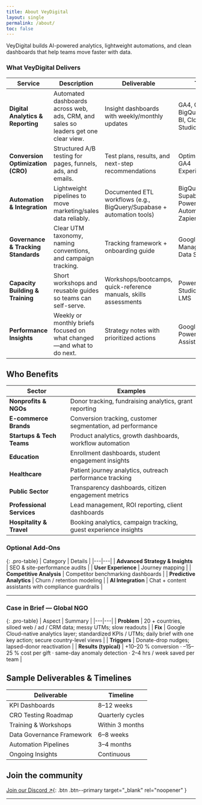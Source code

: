 ```yaml
---
title: About VeyDigital
layout: single
permalink: /about/
toc: false
---
```


VeyDigital builds AI-powered analytics, lightweight automations, and clean dashboards that help teams move faster with data.

### What VeyDigital Delivers

| Service | Description | Deliverable | Tools |
|---|---|---|---|
| **Digital Analytics & Reporting** | Automated dashboards across web, ads, CRM, and sales so leaders get one clear view. | Insight dashboards with weekly/monthly updates | GA4, GTM, BigQuery, Power BI, Cloud BI Studio |
| **Conversion Optimization (CRO)** | Structured A/B testing for pages, funnels, ads, and emails. | Test plans, results, and next-step recommendations | Optimizely/VWO, GA4 Experiments |
| **Automation & Integration** | Lightweight pipelines to move marketing/sales data reliably. | Documented ETL workflows (e.g., BigQuery/Supabase + automation tools) | BigQuery, Supabase, Power Automate, Zapier |
| **Governance & Tracking Standards** | Clear UTM taxonomy, naming conventions, and campaign tracking. | Tracking framework + onboarding guide | Google Tag Manager, GA4, Data Studio |
| **Capacity Building & Training** | Short workshops and reusable guides so teams can self-serve. | Workshops/bootcamps, quick-reference manuals, skills assessments | Power BI, Looker Studio, Custom LMS |
| **Performance Insights** | Weekly or monthly briefs focused on what changed—and what to do next. | Strategy notes with prioritized actions | Google Sheets, Power BI, AI Assistant |

## Who Benefits

| Sector | Examples |
|---------|-----------|
| **Nonprofits & NGOs** | Donor tracking, fundraising analytics, grant reporting |
| **E-commerce Brands** | Conversion tracking, customer segmentation, ad performance |
| **Startups & Tech Teams** | Product analytics, growth dashboards, workflow automation |
| **Education** | Enrollment dashboards, student engagement insights |
| **Healthcare** | Patient journey analytics, outreach performance tracking |
| **Public Sector** | Transparency dashboards, citizen engagement metrics |
| **Professional Services** | Lead management, ROI reporting, client dashboards |
| **Hospitality & Travel** | Booking analytics, campaign tracking, guest experience insights |


### Optional Add-Ons

{: .pro-table}
| Category | Details |
|---|---|
| **Advanced Strategy & Insights** | SEO & site-performance audits |
| **User Experience** | Journey mapping |
| **Competitive Analysis** | Competitor benchmarking dashboards |
| **Predictive Analytics** | Churn / retention modeling |
| **AI Integration** | Chat + content assistants with compliance guardrails |

---

### Case in Brief — Global NGO

{: .pro-table}
| Aspect | Summary |
|---|---|
| **Problem** | 20 + countries, siloed web / ad / CRM data; messy UTMs; slow readouts |
| **Fix** | Google Cloud-native analytics layer; standardized KPIs / UTMs; daily brief with one key action; secure country-level views |
| **Triggers** | Donate-drop nudges; lapsed-donor reactivation |
| **Results (typical)** | +10–20 % conversion · –15–25 % cost per gift · same-day anomaly detection · 2–4 hrs / week saved per team |


## Sample Deliverables & Timelines

| Deliverable               | Timeline         |
|---------------------------|------------------|
| KPI Dashboards            | 8–12 weeks       |
| CRO Testing Roadmap       | Quarterly cycles |
| Training & Workshops      | Within 3 months  |
| Data Governance Framework | 6–8 weeks        |
| Automation Pipelines      | 3–4 months       |
| Ongoing Insights          | Continuous       |



## Join the community

[Join our Discord ↗](https://discord.gg/yourInviteCode){: .btn .btn--primary target="_blank" rel="noopener" }  

---



